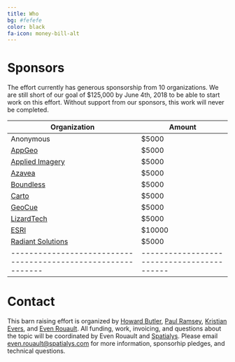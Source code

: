 ```yaml
---
title: Who
bg: #fefefe
color: black
fa-icon: money-bill-alt
---
```


# Sponsors

The effort currently has generous sponsorship from 10 organizations. We are still short of our goal of $125,000 by
June 4th, 2018 to be able to start work on this effort. Without support from our sponsors, this
work will never be completed.


| Organization                                                |  Amount                                 |
|-------------------------------------------------------------|------------------------------------------
| Anonymous                                                   |                    $5000                |
| [AppGeo](https://www.appgeo.com/)                           |                    $5000                |
| [Applied Imagery](http://appliedimagery.com/)               |                    $5000                |
| [Azavea](https://www.azavea.com/)                           |                    $5000                |
| [Boundless](https://boundlessgeo.com/)                      |                    $5000                |
| [Carto](https://carto.com/)                                 |                    $5000                |
| [GeoCue](http://geocue.com/)                                |                    $5000                |
| [LizardTech](https://www.lizardtech.com/)                   |                    $5000                |
| [ESRI](https://www.esri.com/en-us/home)                     |                    $10000               |
| [Radiant Solutions](http://www.radiantsolutions.com/)       |                    $5000                |
|-------------------------------------------------------------|------------------------------------------


# Contact

This barn raising effort is organized by [Howard Butler](https://hobu.co),
[Paul Ramsey](http://blog.cleverelephant.ca/), [Kristian
Evers](http://sdfe.dk/), and [Even Rouault]().  All funding, work, invoicing,
and questions about the topic will be coordinated by Even Rouault and
[Spatialys](http://www.spatialys.com/en/home/). Please email
even.rouault@spatialys.com for more information, sponsorhip pledges, and technical
questions.
